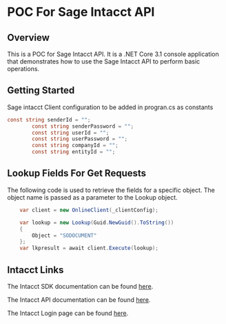 # POC For Sage Intacct API

## Overview

This is a POC for Sage Intacct API. It is a .NET Core 3.1 console application that demonstrates how to use the Sage Intacct API to perform basic operations.

## Getting Started

Sage intacct Client configuration to be added in progran.cs as constants

```csharp
const string senderId = "";
        const string senderPassword = "";
        const string userId = "";
        const string userPassword = "";
        const string companyId = "";
        const string entityId = "";
```

## Lookup Fields For Get Requests

The following code is used to retrieve the fields for a specific object. The object name is passed as a parameter to the Lookup object.

```csharp
    var client = new OnlineClient(_clientConfig);

    var lookup = new Lookup(Guid.NewGuid().ToString())
    {
        Object = "SODOCUMENT"
    };
    var lkpresult = await client.Execute(lookup);

```

## Intacct Links

The Intacct SDK documentation can be found [here](https://developer.intacct.com/tools/sdk-net/).

The Intacct API documentation can be found [here](https://developer.intacct.com/api/).

The Intacct Login page can be found [here](https://www-p04.intacct.com/ia/acct/login.phtml).